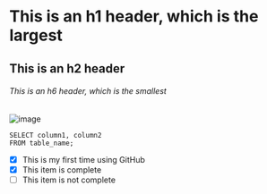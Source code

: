 # This is an h1 header, which is the largest
## This is an h2 header
###### This is an h6 header, which is the smallest
![image](https://media.giphy.com/media/YbS3KkZSFGUkB4XO1X/giphy.gif)
```
SELECT column1, column2
FROM table_name;
```
- [x] This is my first time using GitHub
- [x] This item is complete
- [ ] This item is not complete
